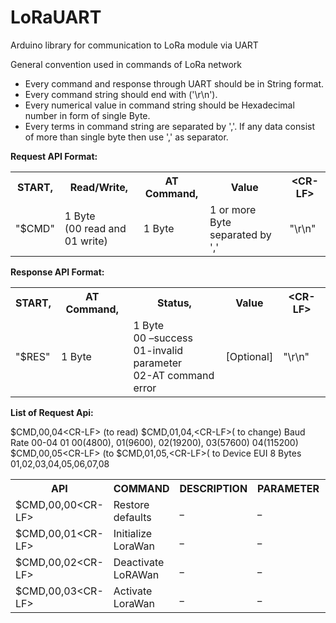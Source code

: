 # LoRaUART
Arduino library for communication to LoRa module via UART

General convention used in commands of LoRa network<br/>
<ul>
<li>Every command and response through UART should be in String format.</li>
<li>Every command string should end with <CR-LF> ('\r\n').</li>
<li>Every numerical value in command string should be Hexadecimal number in form of single
Byte.</li>
<li>Every terms in command string are separated by ','. If any data consist of more than single
byte then use ',' as separator.</li>
</ul>
<b>Request API Format:</b><br/>
<table>
<tr>
  <th>START,</th>
  <th>Read/Write,</th>
  <th>AT Command,</th>
  <th>Value</th>
  <th>&ltCR-LF&gt</th>
</tr>
<tr>
  <td>"$CMD"</td>
  <td>1 Byte<br/>
  (00 read and 01 write)</td>
  <td>1 Byte</td>
  <td>1 or more Byte separated by ','</td>
  <td>"\r\n"</td>
</tr>
</table>

<b>Response API Format:</b><br/>

<table>
<tr>
    <th>START,</th>
    <th>AT Command,</th>
    <th>Status,</th>
    <th>Value</th>
    <th>&ltCR-LF&gt</th>
</tr>
<tr>
<td>"$RES"</td>
<td>1 Byte</td>
<td>1 Byte<br/>
    00 –success<br/>
    01-invalid parameter<br/>
    02-AT command error<br/></td>
 <td>[Optional]</td>
 <td>"\r\n"</td>
</tr>
</table>

<b>List of Request Api:</b><br/>
<table>
<tr>
<th>API</th>
<th>COMMAND</th>
<th>DESCRIPTION</th>
<th>PARAMETER</th>
<th>DEFAULTS</th>
</tr>
<tr>
<td>$CMD,00,00&ltCR-LF&gt</td>
<td>Restore defaults</td>
<td>_</td>
<td>_</td>
</tr>
<tr>
<td>$CMD,00,01&ltCR-LF&gt</td>
<td>Initialize LoraWan</td>
<td>_</td>
<td>_</td>
</tr>
<tr>
<td>$CMD,00,02&ltCR-LF&gt</td>
<td>Deactivate LoRAWan</td>
<td>_</td>
<td>_</td>
</tr>
<tr>
<td>$CMD,00,03&ltCR-LF&gt</td>
<td>Activate LoraWan</td>
<td>_</td>
<td>_</td>
</tr>
$CMD,00,04&ltCR-LF&gt (to read)
$CMD,01,04,<val>&ltCR-LF&gt( to
change)
Baud Rate 00-04 01
00(4800), 01(9600),
02(19200), 03(57600)
04(115200)
$CMD,00,05&ltCR-LF&gt (to
$CMD,01,05,<val>&ltCR-LF&gt( to
Device EUI 8 Bytes 01,02,03,04,05,06,07,08

